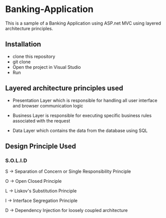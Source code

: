 # Banking-Application #

This is a sample of a Banking Application using ASP.net MVC using layered architecture principles.


## Installation ##
- clone this repository
- git clone 
- Open the project in Visual Studio
- Run


## Layered architecture principles used ##
- Presentation Layer which is responsible for handling all user interface and browser communication logic

- Business Layer is responsible for executing specific business rules associated with the request

- Data Layer which contains the data from the database using SQL



## Design Principle Used ##
### S.O.L.I.D ###

S -> Separation of Concern or Single Responsibility Principle

O -> Open Closed Principle

L -> Liskov's Substitution Principle

I -> Interface Segregation Principle

D -> Dependency Injection for loosely coupled architecture
